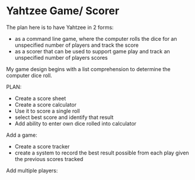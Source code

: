 # Yahtzee Game/ Scorer

The plan here is to have Yahtzee in 2 forms:
- as a command line game, where the computer rolls the dice for an unspecified number of players and track the score
- as a scorer that can be used to support game play and track an unspecified number of players scores

My game design begins with a list comprehension to determine the computer dice roll.

PLAN:
- Create a score sheet
- Create a score calculator
- Use it to score a single roll
- select best score and identify that result
- Add ability to enter own dice rolled into calculator

Add a game:
- Create a score tracker
- create a system to record the best result possible from each play given the previous scores tracked

Add multiple players:
